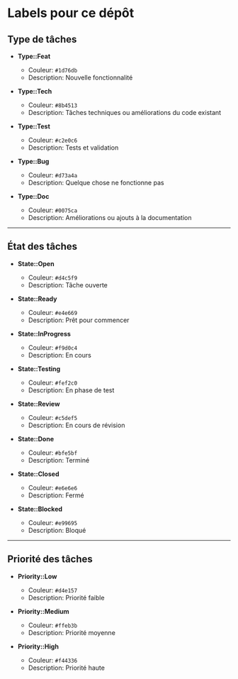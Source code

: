 # Labels pour ce dépôt

## Type de tâches
- **Type::Feat**
  - Couleur: `#1d76db`
  - Description: Nouvelle fonctionnalité

- **Type::Tech**
  - Couleur: `#8b4513`
  - Description: Tâches techniques ou améliorations du code existant

- **Type::Test**
  - Couleur: `#c2e0c6`
  - Description: Tests et validation

- **Type::Bug**
  - Couleur: `#d73a4a`
  - Description: Quelque chose ne fonctionne pas

- **Type::Doc**
  - Couleur: `#0075ca`
  - Description: Améliorations ou ajouts à la documentation

---

## État des tâches
- **State::Open**
  - Couleur: `#d4c5f9`
  - Description: Tâche ouverte

- **State::Ready**
  - Couleur: `#e4e669`
  - Description: Prêt pour commencer

- **State::InProgress**
  - Couleur: `#f9d0c4`
  - Description: En cours

- **State::Testing**
  - Couleur: `#fef2c0`
  - Description: En phase de test

- **State::Review**
  - Couleur: `#c5def5`
  - Description: En cours de révision

- **State::Done**
  - Couleur: `#bfe5bf`
  - Description: Terminé

- **State::Closed**
  - Couleur: `#e6e6e6`
  - Description: Fermé

- **State::Blocked**
  - Couleur: `#e99695`
  - Description: Bloqué

---

## Priorité des tâches
- **Priority::Low**
  - Couleur: `#d4e157`
  - Description: Priorité faible

- **Priority::Medium**
  - Couleur: `#ffeb3b`
  - Description: Priorité moyenne

- **Priority::High**
  - Couleur: `#f44336`
  - Description: Priorité haute
